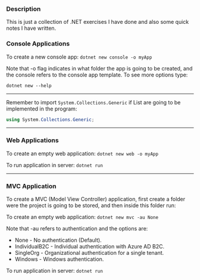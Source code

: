 ### Description
This is just a collection of .NET exercises I have done and also some quick notes I have written. 


### Console Applications

To create a new console app:
`dotnet new console -o myApp`

Note that -o flag indicates in what folder the app is going to be created, and the console refers to the console app template. To see more options type:

`dotnet new --help`



---
Remember to import `System.Collections.Generic` if List are going to be implemented in the program:
```C#
using System.Collections.Generic;
```

---
### Web Applications
To create an empty web application:
`dotnet new web -o myApp`

To run application in server:
`dotnet run`


---
### MVC Application
To create a MVC (Model View Controller) application, first create a folder were the project is going to be stored, and then inside this folder run:

To create an empty web application:
`dotnet new mvc -au None`

Note that -au refers to authentication and the options are:

* None - No authentication (Default).
* IndividualB2C - Individual authentication with Azure AD B2C.
* SingleOrg - Organizational authentication for a single tenant.
* Windows - Windows authentication.

To run application in server:
`dotnet run`




